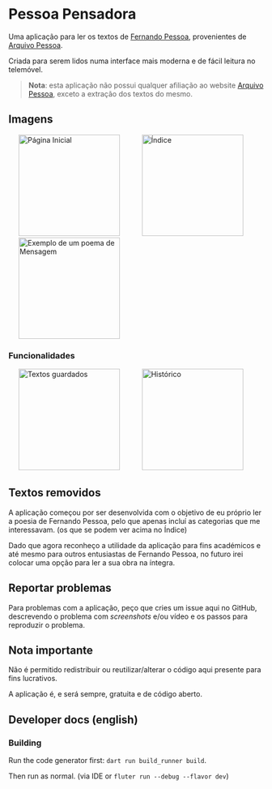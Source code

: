 # Pessoa Pensadora

Uma aplicação para ler os textos de [Fernando Pessoa](https://pt.wikipedia.org/wiki/Fernando_Pessoa), provenientes de [Arquivo Pessoa](http://arquivopessoa.net/).

Criada para serem lidos numa interface mais moderna e de fácil leitura no telemóvel.

> **Nota**: esta aplicação não possui qualquer afiliação ao website [Arquivo Pessoa](http://arquivopessoa.net/info/ficha), exceto a extração dos textos do mesmo.

## Imagens

  <img alt="Página Inicial" src="images/homepage.jpg" width="200px" hspace="20"/> <img alt="Índice" src="images/index.jpg" width="200px" hspace="20"/> <img alt="Exemplo de um poema de Mensagem" src="images/text-example.jpg" width="200px" hspace="20"/>

### Funcionalidades

  <img alt="Textos guardados" src="images/saved-texts.jpg" width="200px" hspace="20"/> <img alt="Histórico" src="images/history.jpg" width="200px" hspace="20"/>

## Textos removidos

A aplicação começou por ser desenvolvida com o objetivo de eu próprio ler a poesia de Fernando Pessoa, pelo que apenas incluí as categorias que me interessavam. (os que se podem ver acima no Índice)

Dado que agora reconheço a utilidade da aplicação para fins académicos e até mesmo para outros entusiastas de Fernando Pessoa, no futuro irei colocar uma opção para ler a sua obra na íntegra.

## Reportar problemas

Para problemas com a aplicação, peço que cries um issue aqui no GitHub, descrevendo o problema com _screenshots_ e/ou vídeo e os passos para reproduzir o problema.

## Nota importante

Não é permitido redistribuir ou reutilizar/alterar o código aqui presente para fins lucrativos.

A aplicação é, e será sempre, gratuita e de código aberto.

## Developer docs (english)

### Building

Run the code generator first: `dart run build_runner build`.

Then run as normal. (via IDE or `fluter run --debug --flavor dev`)
